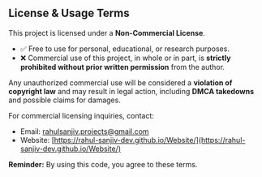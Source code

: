 ## License & Usage Terms
This project is licensed under a **Non-Commercial License**.

- ✅ Free to use for personal, educational, or research purposes.
- ❌ Commercial use of this project, in whole or in part, is **strictly prohibited without prior written permission** from the author.

Any unauthorized commercial use will be considered a **violation of copyright law** and may result in legal action, including **DMCA takedowns** and possible claims for damages.

For commercial licensing inquiries, contact:
- Email: rahulsanjiv.projects@gmail.com
- Website: [https://rahul-sanjiv-dev.github.io/Website/](https://rahul-sanjiv-dev.github.io/Website/)

**Reminder:** By using this code, you agree to these terms.
